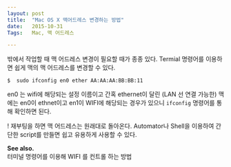 ```yaml
---
layout: post
title:  "Mac OS X 맥어드레스 변경하는 방법"
date:   2015-10-31
Tags:   Mac, 맥 어드레스

---
```


밖에서 작업할 때 맥 어드레스 변경이 필요할 때가 종종 있다. Termial 명령어를 이용하면 쉽게 맥의 맥 어드레스를 변경할 수 있다.

	$  sudo ifconfig en0 ether AA:AA:AA:BB:BB:11

en0 는 wifi에 해당되는 설정 이름이고 간혹 ethernet이 달린 (LAN 선 연결 가능한) 맥에는 en0이 ethnet이고 en1이 WIFI에 해당되는 경우가 있으니 `ifconfig` 명령어를 통해 확인하면 된다.

! 재부팅을 하면 맥 어드레스는 원래대로 돌아온다. Automator나 Shell을 이용하여 간단한 script를 만들면 쉽고 유용하게 사용할 수 있다.

**See also.**  
터미널 명령어를 이용해 WIFI 를 컨트롤 하는 방법

